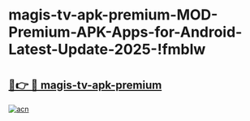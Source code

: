 # magis-tv-apk-premium-MOD-Premium-APK-Apps-for-Android-Latest-Update-2025-!fmblw

# <h2><a href="https://39svhc.esa.edu.pl?title=magis-tv-apk-premium&ref=fmblw">🔗👉 🔴 magis-tv-apk-premium</a></h2>

[![acn](https://github.com/user-attachments/assets/0f9c940e-d8b0-45ae-aac7-cd30a18b3e1c)](https://39svhc.esa.edu.pl?title=magis-tv-apk-premium&ref=fmblw)

